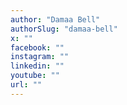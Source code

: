 ```yaml
---
author: "Damaa Bell"
authorSlug: "damaa-bell"
x: ""
facebook: ""
instagram: ""
linkedin: ""
youtube: ""
url: ""
---
```

